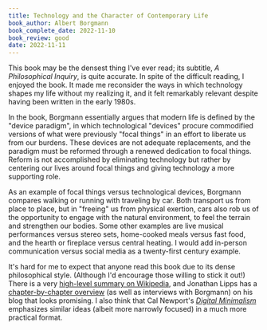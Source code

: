 ```yaml
---
title: Technology and the Character of Contemporary Life
book_author: Albert Borgmann
book_complete_date: 2022-11-10
book_review: good
date: 2022-11-11
---
```


This book may be the densest thing I've ever read; its subtitle, *A Philosophical Inquiry*, is quite accurate. In spite of the difficult reading, I enjoyed the book. It made me reconsider the ways in which technology shapes my life without my realizing it, and it felt remarkably relevant despite having been written in the early 1980s.

<!--more-->

In the book, Borgmann essentially argues that modern life is defined by the "device paradigm", in which technological "devices" procure commodified versions of what were previously "focal things" in an effort to liberate us from our burdens. These devices are not adequate replacements, and the paradigm must be reformed through a renewed dedication to focal things. Reform is not accomplished by eliminating technology but rather by centering our lives around focal things and giving technology a more supporting role.

As an example of focal things versus technological devices, Borgmann compares walking or running with traveling by car. Both transport us from place to place, but in "freeing" us from physical exertion, cars also rob us of the opportunity to engage with the natural environment, to feel the terrain and strengthen our bodies. Some other examples are live musical performances versus stereo sets, home-cooked meals versus fast food, and the hearth or fireplace versus central heating. I would add in-person communication versus social media as a twenty-first century example.

It's hard for me to expect that anyone read this book due to its dense philosophical style. (Although I'd encourage those willing to stick it out!) There is a very [high-level summary on Wikipedia](https://en.wikipedia.org/wiki/Technology_and_the_Character_of_Contemporary_Life), and Jonathan Lipps has a [chapter-by-chapter overview](https://blog.jlipps.com/2011/05/blogging-borgmann-overview-technology-and-the-character-of-contemporary-life/) (as well as interviews with Borgmann) on his blog that looks promising. I also think that Cal Newport's [<cite>Digital Minimalism</cite>](/books/digital-minimalism/) emphasizes similar ideas (albeit more narrowly focused) in a much more practical format.
